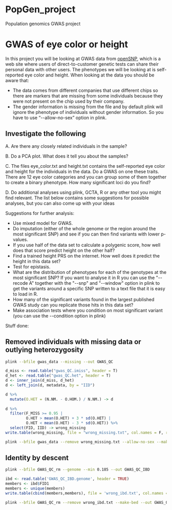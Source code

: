 # PopGen_project
Population genomics GWAS project

# GWAS of eye color or height

In this project you will be looking at GWAS data from [openSNP](https://opensnp.org/), which is a web site where users of direct-to-customer genetic tests can share their personal data with other users. The phenotypes we will be looking at is self-reported eye color and height. When looking at the data you should be aware that:

- The data comes from different companies that use different chips so there are markers that are missing from some individuals because they were not present on the chip used by their company.
- The gender information is missing from the file and by default plink will ignore the phenotype of individuals without gender information. So you have to use “--allow-no-sex” option in plink.

## Investigate the following

A. Are there any closely related individuals in the sample?




B. Do a PCA plot. What does it tell you about the samples?

C. The files eye_color.txt and height.txt contains the self-reported eye color and height for the individuals in the data. Do a GWAS on one these traits. There are 12 eye color categories and you can group some of them together to create a binary phenotype. How many significant loci do you find?

D. Do additional analyses using plink, GCTA, R or any other tool you might find relevant. The list below contains some suggestions for possible analyses, but you can also come up with your ideas

Suggestions for further analysis:

- Use mixed model for GWAS.
- Do imputation (either of the whole genome or the region around the most significant SNP) and see if you can then find variants with lower p-values.
- If you use half of the data set to calculate a polygenic score, how well does that score predict height on the other half?
- Find a trained height PRS on the internet. How well does it predict the height in this data set?
- Test for epistasis.
- What are the distribution of phenotypes for each of the genotypes at the most significant SNP? If you want to analyse it in R you can use the "--recode A" together with the "--snp" and "--window" option in plink to get the variants around a specific SNP written to a text file that it is easy to load in R.
- How many of the significant variants found in the largest published GWAS study can you replicate those hits in this data set?
- Make association tests where you condition on most significant variant (you can use the --condition option in plink)



Stuff done:

## Removed individuals with missing data or outlying heterozygosity
```bash
plink --bfile gwas_data --missing --out GWAS_QC
```

```r  
d_miss <- read.table("gwas_QC.imiss", header = T)
d_het <- read.table("gwas_QC.het", header = T)
d <- inner_join(d_miss, d_het)
d <- left_join(d, metadata, by = "IID")

d %>% 
  mutate(O.HET = (N.NM. - O.HOM.) / N.NM.) -> d
  
d %>% 
  filter(F_MISS >= 0.95 | 
         O.HET > mean(O.HET) + 3 * sd(O.HET) |
         O.HET < mean(O.HET) - 3 * sd(O.HET)) %>% 
  select(FID, IID) -> wrong_missing
write.table(wrong_missing, file = "wrong_missing.txt", col.names = F, row.names = F)
```

```bash
plink --bfile gwas_data --remove wrong_missing.txt --allow-no-sex --make-bed --out GWAS_QC_rm
```

## Identity by descent 

```bash
plink --bfile GWAS_QC_rm --genome --min 0.185 --out GWAS_QC_IBD
```

```r
ibd <- read.table('GWAS_QC_IBD.genome', header = TRUE)
members <- ibd$FID1
members <- unique(members)
write.table(cbind(members,members), file = 'wrong_ibd.txt', col.names = F, row.names = F)
```

```bash
plink --bfile GWAS_QC_rm --remove wrong_ibd.txt --make-bed --out GWAS_QC_rm_ibd
```



